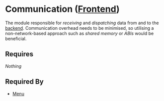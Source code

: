 # Communication ([Frontend](../frontend.md))

The module responsible for *receiving* and *dispatching* data from and to the [backend](../../backend/backend.md). Communication overhead needs to be minimised, so utilising a non-network-based approach such as *shared memory* or *ABIs* would be beneficial.

## Requires

*Nothing*

## Required By

- [Menu](../menu/menu.md)
